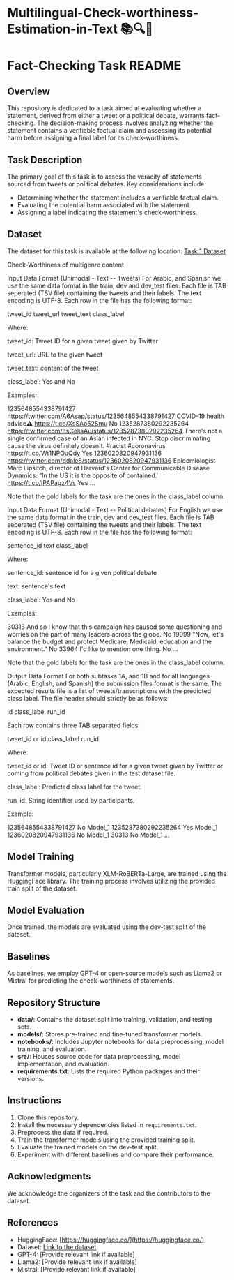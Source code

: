# Multilingual-Check-worthiness-Estimation-in-Text  📚🔍🔎

# Fact-Checking Task README

## Overview
This repository is dedicated to a task aimed at evaluating whether a statement, derived from either a tweet or a political debate, warrants fact-checking. The decision-making process involves analyzing whether the statement contains a verifiable factual claim and assessing its potential harm before assigning a final label for its check-worthiness.

## Task Description
The primary goal of this task is to assess the veracity of statements sourced from tweets or political debates. Key considerations include:
- Determining whether the statement includes a verifiable factual claim.
- Evaluating the potential harm associated with the statement.
- Assigning a label indicating the statement's check-worthiness.

## Dataset
The dataset for this task is available at the following location:
[Task 1 Dataset](https://gitlab.com/checkthat_lab/clef2024-checkthat-lab/-/tree/main/task1/data)

Check-Worthiness of multigenre content

Input Data Format (Unimodal - Text -- Tweets)
For Arabic, and Spanish we use the same data format in the train, dev and dev_test files. Each file is TAB seperated (TSV file) containing the tweets and their labels. The text encoding is UTF-8. Each row in the file has the following format:

tweet_id  tweet_url  tweet_text  class_label

Where: 

tweet_id: Tweet ID for a given tweet given by Twitter 

tweet_url: URL to the given tweet 

tweet_text: content of the tweet 

class_label: Yes and No


Examples:

1235648554338791427	https://twitter.com/A6Asap/status/1235648554338791427	COVID-19 health advice⚠️ https://t.co/XsSAo52Smu	No
1235287380292235264	https://twitter.com/ItsCeliaAu/status/1235287380292235264	There's not a single confirmed case of an Asian infected in NYC. Stop discriminating cause the virus definitely doesn't. #racist #coronavirus https://t.co/Wt1NPOuQdy	Yes
1236020820947931136	https://twitter.com/ddale8/status/1236020820947931136	Epidemiologist Marc Lipsitch, director of Harvard's Center for Communicable Disease Dynamics: “In the US it is the opposite of contained.' https://t.co/IPAPagz4Vs	Yes
... 

Note that the gold labels for the task are the ones in the class_label column.

Input Data Format (Unimodal - Text -- Political debates)
For English we use the same data format in the train, dev and dev_test files. Each file is TAB seperated (TSV file) containing the tweets and their labels. The text encoding is UTF-8. Each row in the file has the following format:

sentence_id  text  class_label

Where: 

sentence_id: sentence id for a given political debate 

text: sentence's text 

class_label: Yes and No


Examples:

30313	And so I know that this campaign has caused some questioning and worries on the part of many leaders across the globe.	No
19099	"Now, let's balance the budget and protect Medicare, Medicaid, education and the environment."	No
33964	I'd like to mention one thing.	No
... 

Note that the gold labels for the task are the ones in the class_label column.

Output Data Format
For both subtasks 1A, and 1B and for all languages (Arabic, English, and Spanish) the submission files format is the same.
The expected results file is a list of tweets/transcriptions with the predicted class label.
The file header should strictly be as follows:

id  class_label  run_id

Each row contains three TAB separated fields:

tweet_id or id  class_label  run_id

Where: 

tweet_id or id: Tweet ID or sentence id for a given tweet given by Twitter or coming from political debates given in the test dataset file. 

class_label: Predicted class label for the tweet. 

run_id: String identifier used by participants. 


Example:

1235648554338791427	No  Model_1
1235287380292235264	Yes  Model_1
1236020820947931136	No  Model_1
30313	No  Model_1
... 


## Model Training
Transformer models, particularly XLM-RoBERTa-Large, are trained using the HuggingFace library. The training process involves utilizing the provided train split of the dataset.

## Model Evaluation
Once trained, the models are evaluated using the dev-test split of the dataset.

## Baselines
As baselines, we employ GPT-4 or open-source models such as Llama2 or Mistral for predicting the check-worthiness of statements.

## Repository Structure
- **data/**: Contains the dataset split into training, validation, and testing sets.
- **models/**: Stores pre-trained and fine-tuned transformer models.
- **notebooks/**: Includes Jupyter notebooks for data preprocessing, model training, and evaluation.
- **src/**: Houses source code for data preprocessing, model implementation, and evaluation.
- **requirements.txt**: Lists the required Python packages and their versions.

## Instructions
1. Clone this repository.
2. Install the necessary dependencies listed in `requirements.txt`.
3. Preprocess the data if required.
4. Train the transformer models using the provided training split.
5. Evaluate the trained models on the dev-test split.
6. Experiment with different baselines and compare their performance.


## Acknowledgments
We acknowledge the organizers of the task and the contributors to the dataset.

## References
- HuggingFace: [https://huggingface.co/](https://huggingface.co/)
- Dataset: [Link to the dataset](https://gitlab.com/checkthat_lab/clef2024-checkthat-lab/-/tree/main/task1)
- GPT-4: [Provide relevant link if available]
- Llama2: [Provide relevant link if available]
- Mistral: [Provide relevant link if available]


